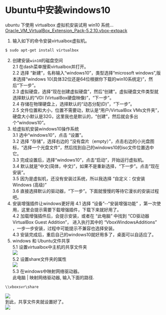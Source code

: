 # Ubuntu中安装windows10
ubuntu 下使用 virtualbox 虚拟机安装试用 win10 系统...     
[Oracle_VM_VirtualBox_Extension_Pack-5.2.10.vbox-extpack](https://www.downloadcrew.com/article/20279-virtualbox_extension_pack)
 
1. 输入如下的命令安装virtualbox虚拟机。    
```bash
$ sudo apt-get install virtualbox
```
2. 创建安装`win10`的磁盘空间   
2.1 在dash菜单搜索virtualbox并打开。   
2.2 选择 “新建”，名称输入“windows10”，类型选择“microsoft windows”,版本选择“windows 10(具体32位还是64位根据你下载的win10系统定)”，然后“下一步”。   
2.3 虚拟硬盘，选择“现在创建虚拟硬盘”，然后“创建”。虚拟硬盘文件类型就选择默认的“VDI (VirtualBox硬盘映像)”，“下一步”。   
2.4 存储在物理硬盘上，选择默认的“动态分配(D)”，“下一步”。   
2.5 文件位置和大小，位置不需要动，默认是“用户/VirtualBox VMs文件夹”，硬盘大小默认是32G，这里我也是默认的，“创建”，然后就会多出个“windows10”。    
3. 给虚拟机安装windows10操作系统    
3.1 选中“windows10”，点击 “设置”。   
3.2 选择 “存储”，选择右边的 “没有盘片（empty）”，点击右边的小光盘图标，“选择一个光盘文件”，然后找到自己的windows10的iso文件位置选中它。   
3.3 完成设置后，选择“windows10”，点击“启动”，开始运行虚拟机。   
3.4 默认就是“中文(简体，中文)”，如果不是重新选择，“下一步”。点击“现在安装”。   
3.5 因为是虚拟机，还没有安装过系统，所以我选择 “自定义：仅安装 Windows (高级)”   
3.6 直接选择默认的驱动器，“下一步”。下面就慢慢的等待它漫长的安装过程吧。   
4. 安装增强插件让windows更好用
4.1 选择 “设备”--“安装增强功能” ，第一次使用，这里会提示需要下载增强插件，下载下来就好用了。     
4.2 加载增强插件后，会提示安装，或者在 “此电脑” 中找到 “CD驱动器VirtualBox Guest Addition”， 进入执行其中的  “VboxWindowsAdditions” ，一步一步安装，过程中可能提示不兼容也选择安装。    
4.3 安装完成后，重启自己的windows10就好用多了，桌面可以自适应了。    
5. windows 和 Ubuntu文件共享     
5.1 设置virtualbox中主机的共享文件夹   
![](../../pictures/share_folder.png)    
5.2 设置share文件夹的属性    
![](../../pictures/share_props.png)   
5.3 在windows中映射网络驱动器。      
此电脑 | 映射网络驱动器, 输入下面的路径.    
```
\\vboxsvr\share 
```  
![](../../pictures/server.png)   
到此，共享文件夹就设置好了。    
![](../../pictures/net_use.png)


